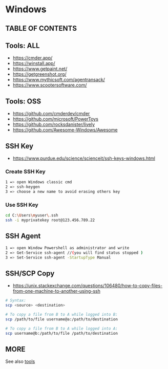 
# Windows 

## TABLE OF CONTENTS
<!-- toc -->

## Tools: ALL
- https://cmder.app/
- https://winstall.app/
- https://www.getpaint.net/
- https://getgreenshot.org/
- https://www.mythicsoft.com/agentransack/
- https://www.scootersoftware.com/

## Tools: OSS
- https://github.com/cmderdev/cmder
- https://github.com/microsoft/PowerToys
- https://github.com/rocksdanister/lively
- https://github.com/Awesome-Windows/Awesome

## SSH Key

- https://www.purdue.edu/science/scienceit/ssh-keys-windows.html

### Create SSH Key

```bash
1 => open Windows classic cmd
2 => ssh-keygen
3 => choose a new name to avoid erasing others key
```

### Use SSH Key

```bash
cd C:\Users\myuser\.ssh
ssh -i myprivatekey root@123.456.789.22
```

## SSH Agent

```bash
1 => open Window Powershell as administrator and write
2 => Get-Service ssh-agent //(you will find status stopped )
3 => Set-Service ssh-agent -StartupType Manual
```

## SSH/SCP Copy

- https://unix.stackexchange.com/questions/106480/how-to-copy-files-from-one-machine-to-another-using-ssh

```bash
# Syntax:
scp <source> <destination>

# To copy a file from B to A while logged into B:
scp /path/to/file username@a:/path/to/destination

# To copy a file from B to A while logged into A:
scp username@b:/path/to/file /path/to/destination
```

## MORE

See also [tools](https://github.com/pegaltier/utils-dev/blob/master/utils-tools.md)
